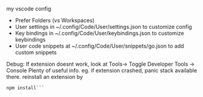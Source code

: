 my vscode config

- Prefer Folders (vs Workspaces)
- User settings in ~/.config/Code/User/settings.json to customize config
- Key bindings in ~/.config/Code/User/keybindings.json to customize keybindings
- User code snippets at ~/.config/Code/User/snippets/go.json to add custom snippets

Debug:
If extension doesnt work, look at Tools-> Toggle Developer Tools -> Console
Plenty of useful info.
eg. if extension crashed, panic stack available there.
reinstall an extension by
```cd ${HOME}/.vscode/extensions/ms-vscode.go-{your  version}
npm install```
